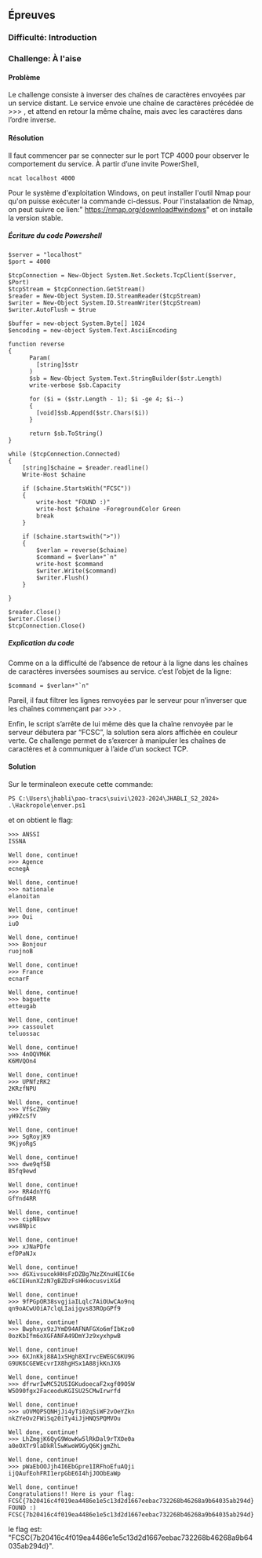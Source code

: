 ## Épreuves

### Difficulté: Introduction

### Challenge: À l'aise

#### Problème

Le challenge consiste à inverser des chaînes de caractères envoyées par un service distant. Le service envoie une chaîne de caractères précédée de >>> , et attend en retour la même chaîne, mais avec les caractères dans l’ordre inverse.

#### Résolution

Il faut commencer par se connecter sur le port TCP 4000 pour observer le comportement du service. À partir d’une invite PowerShell,
```shell
ncat localhost 4000
```
Pour le système d'exploitation Windows, on peut installer l'outil Nmap pour qu'on puisse exécuter la commande ci-dessus.
Pour l'instalaation de Nmap, on peut suivre ce lien:" https://nmap.org/download#windows" et on installe la version stable.

##### Écriture du code Powershell
```shell
$server = "localhost"
$port = 4000

$tcpConnection = New-Object System.Net.Sockets.TcpClient($server, $Port)
$tcpStream = $tcpConnection.GetStream()
$reader = New-Object System.IO.StreamReader($tcpStream)
$writer = New-Object System.IO.StreamWriter($tcpStream)
$writer.AutoFlush = $true

$buffer = new-object System.Byte[] 1024
$encoding = new-object System.Text.AsciiEncoding 

function reverse
{
      Param(
        [string]$str
      )
      $sb = New-Object System.Text.StringBuilder($str.Length)
      write-verbose $sb.Capacity
  
      for ($i = ($str.Length - 1); $i -ge 4; $i--)
      {
        [void]$sb.Append($str.Chars($i))
      }
 
      return $sb.ToString()
}

while ($tcpConnection.Connected)
{
    [string]$chaine = $reader.readline()
    Write-Host $chaine
        
    if ($chaine.StartsWith("FCSC"))
    {
        write-host "FOUND :)"
        write-host $chaine -ForegroundColor Green
        break
    }
        
    if ($chaine.startswith(">"))
    {
        $verlan = reverse($chaine)
        $command = $verlan+"`n"
        write-host $command
        $writer.Write($command)
        $writer.Flush()
    }    
       
}

$reader.Close()
$writer.Close()
$tcpConnection.Close()

```
##### Explication du code

Comme on a la difficulté de l’absence de retour à la ligne dans les chaînes de caractères inversées soumises au service. c’est l’objet de la ligne:
```shell
$command = $verlan+"`n"
```
Pareil, il faut filtrer les lignes renvoyées par le serveur pour n’inverser que les chaînes commençant par >>> .

Enfin, le script s’arrête de lui même dès que la chaîne renvoyée par le serveur débutera par “FCSC”, la solution sera alors affichée en couleur verte.
Ce challenge permet de s’exercer à manipuler les chaînes de caractères et à communiquer à l’aide d’un sockect TCP.

#### Solution

Sur le terminaleon execute cette commande:
```shell
PS C:\Users\jhabli\pao-tracs\suivi\2023-2024\JHABLI_S2_2024> .\Hackropole\enver.ps1
```
et on obtient le flag:
```
>>> ANSSI
ISSNA

Well done, continue!
>>> Agence
ecnegA

Well done, continue!
>>> nationale
elanoitan

Well done, continue!
>>> Oui
iuO

Well done, continue!
>>> Bonjour
ruojnoB

Well done, continue!
>>> France
ecnarF

Well done, continue!
>>> baguette
etteugab

Well done, continue!
>>> cassoulet
teluossac

Well done, continue!
>>> 4nOQVM6K
K6MVQOn4

Well done, continue!
>>> UPNfzRK2
2KRzfNPU

Well done, continue!
>>> VfScZ9Hy
yH9ZcSfV

Well done, continue!
>>> SgRoyjK9
9KjyoRgS

Well done, continue!
>>> dwe9qf5B
B5fq9ewd

Well done, continue!
>>> RR4dnYfG
GfYnd4RR

Well done, continue!
>>> cipN8swv
vws8Npic

Well done, continue!
>>> xJNaPDfe
efDPaNJx

Well done, continue!
>>> dGXivsucokHHsFzDZBg7NzZXnuHEIC6e
e6CIEHunXZzN7gBZDzFsHHkocusviXGd

Well done, continue!
>>> 9fPGpOR38svgjiaILqlc7AiOUwCAo9nq
qn9oACwUOiA7clqLIaijgvs83ROpGPf9

Well done, continue!
>>> Bwphxyx9zJYmD94AFNAFGXo6mfIbKzo0
0ozKbIfm6oXGFANFA49DmYJz9xyxhpwB

Well done, continue!
>>> 6XJnKkj88A1xSHgh8XIrvcEWEGC6KU9G
G9UK6CGEWEcvrIX8hgHSx1A88jkKnJX6

Well done, continue!
>>> dfrwrIwMC52USIGKudoecaF2xgf09O5W
W5O90fgx2FaceoduKGISU25CMwIrwrfd

Well done, continue!
>>> uOVMQPSQNHjJi4yTi02qSiWF2vOeYZkn
nkZYeOv2FWiSq20iTy4iJjHNQSPQMVOu

Well done, continue!
>>> LhZmgjK6QyG9WowKw5lRkDal9rTXOe0a
a0eOXTr9laDkRl5wKwoW9GyQ6KjgmZhL

Well done, continue!
>>> pWaEbOOJjh4I6EbGpre1IRFhoEfuAQji
ijQAufEohFRI1erpGbE6I4hjJOObEaWp

Well done, continue!
Congratulations!! Here is your flag:
FCSC{7b20416c4f019ea4486e1e5c13d2d1667eebac732268b46268a9b64035ab294d}
FOUND :)
FCSC{7b20416c4f019ea4486e1e5c13d2d1667eebac732268b46268a9b64035ab294d}

```
le flag est: "FCSC{7b20416c4f019ea4486e1e5c13d2d1667eebac732268b46268a9b64035ab294d}".